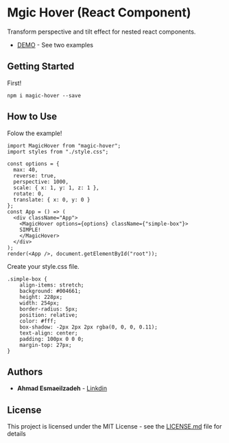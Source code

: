 # Mgic Hover (React Component)

Transform perspective and tilt effect for nested react components.
* [DEMO](https://shomalgan.github.io/magic-hover/) - See two examples

## Getting Started

First!
```
npm i magic-hover --save
```




## How to Use

Folow the example!

```
import MagicHover from "magic-hover";
import styles from "./style.css";

const options = {
  max: 40,
  reverse: true,
  perspective: 1000,
  scale: { x: 1, y: 1, z: 1 },
  rotate: 0,
  translate: { x: 0, y: 0 }
};
const App = () => (
  <div className="App">
    <MagicHover options={options} className={"simple-box"}>
    SIMPLE!
    </MagicHover>
  </div>
);
render(<App />, document.getElementById("root"));

```
Create your style.css file.

```
.simple-box {
    align-items: stretch;
    background: #004661;
    height: 228px;
    width: 254px;
    border-radius: 5px;
    position: relative;
    color: #fff;
    box-shadow: -2px 2px 2px rgba(0, 0, 0, 0.11);
    text-align: center;
    padding: 100px 0 0 0;
    margin-top: 27px;
}

```



## Authors

* **Ahmad Esmaeilzadeh**  - [Linkdin](https://www.linkedin.com/in/ahmad-esmaeilzadeh-68802a98/)


## License

This project is licensed under the MIT License - see the [LICENSE.md](LICENSE.md) file for details
